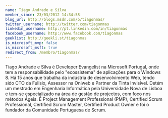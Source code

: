 ```yaml
---
name: Tiago Andrade e Silva
member_since: 23/03/2012 14:34:58
blog_url: http://blogs.msdn.com/b/tiagonmas/
twitter_username: http://twitter.com/tiagonmas
linkedin_username: http://pt.linkedin.com/in/tiagonmas
facebook_username: http://www.facebook.com/tiagonmas
geeklist: http://geekli.st/tiagonmas
is_microsoft_mvp: false
is_microsoft_msft: true
redirect_from: /membro/tiagonmas/
---
```

Tiago Andrade e Silva é Developer Evangelist na Microsoft Portugal, onde tem a responsabilidade pelo "ecossistema" de aplicações para o Windows 8. Há 15 anos que trabalha da indústria de desenvolvimento Web, tendo sido CTO da Fullsix, Assessor na Oniweb e Partner da Tinta Invisível. Detém um mestrado em Engenharia Informática pela Universidade Nova de Lisboa e tem-se especializado na área de gestão de projectos, com foco nos métodos Ágeis. É Project Management Professional (PMP), Certified Scrum Professional, Certified Scrum Master, Certified Product Owner e foi o fundador da Comunidade Portuguesa de Scrum.